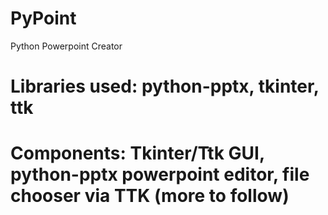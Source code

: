 # PyPoint
Python Powerpoint Creator

# Libraries used: python-pptx, tkinter, ttk
# Components: Tkinter/Ttk GUI, python-pptx powerpoint editor, file chooser via TTK (more to follow)
